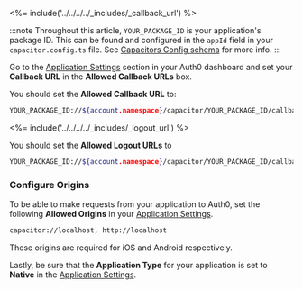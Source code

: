 <!--markdownlint-disable MD002 MD041 -->

<%= include('../../../../_includes/_callback_url') %>

:::note
Throughout this article, `YOUR_PACKAGE_ID` is your application's package ID. This can be found and configured in the `appId` field in your `capacitor.config.ts` file. See <a href="https://capacitorjs.com/docs/config#schema" target="_blank">Capacitors Config schema</a> for more info.
:::

Go to the <a href="$manage_url/#/applications/$account.clientId/settings" target="_blank">Application Settings</a> section in your Auth0 dashboard and set your **Callback URL** in the **Allowed Callback URLs** box.

You should set the **Allowed Callback URL** to:

```bash
YOUR_PACKAGE_ID://${account.namespace}/capacitor/YOUR_PACKAGE_ID/callback
```

<%= include('../../../../_includes/_logout_url') %>

You should set the **Allowed Logout URLs** to

```bash
YOUR_PACKAGE_ID://${account.namespace}/capacitor/YOUR_PACKAGE_ID/callback
```

### Configure Origins

To be able to make requests from your application to Auth0, set the following **Allowed Origins** in your <a href="$manage_url/#/applications/$account.clientId/settings" target="_blank">Application Settings</a>.

```bash
capacitor://localhost, http://localhost
```

These origins are required for iOS and Android respectively.

Lastly, be sure that the **Application Type** for your application is set to **Native** in the <a href="$manage_url/#/applications/$account.clientId/settings" target="_blank">Application Settings</a>.
